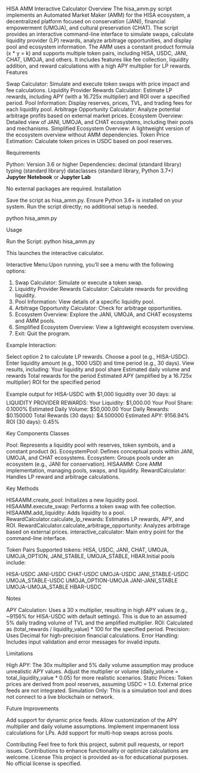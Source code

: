 

HISA AMM Interactive Calculator
Overview
The hisa_amm.py script implements an Automated Market Maker (AMM) for the HISA ecosystem, a decentralized platform focused on conservation (JANI), financial empowerment (UMOJA), and cultural preservation (CHAT). The script provides an interactive command-line interface to simulate swaps, calculate liquidity provider (LP) rewards, analyze arbitrage opportunities, and display pool and ecosystem information.
The AMM uses a constant product formula (x * y = k) and supports multiple token pairs, including HISA, USDC, JANI, CHAT, UMOJA, and others. It includes features like fee collection, liquidity addition, and reward calculations with a high APY multiplier for LP rewards.
Features

Swap Calculator: Simulate and execute token swaps with price impact and fee calculations.
Liquidity Provider Rewards Calculator: Estimate LP rewards, including APY (with a 16.725x multiplier) and ROI over a specified period.
Pool Information: Display reserves, prices, TVL, and trading fees for each liquidity pool.
Arbitrage Opportunity Calculator: Analyze potential arbitrage profits based on external market prices.
Ecosystem Overview: Detailed view of JANI, UMOJA, and CHAT ecosystems, including their pools and mechanisms.
Simplified Ecosystem Overview: A lightweight version of the ecosystem overview without AMM dependencies.
Token Price Estimation: Calculate token prices in USDC based on pool reserves.

Requirements

Python: Version 3.6 or higher
Dependencies: 
decimal (standard library)
typing (standard library)
dataclasses (standard library, Python 3.7+)
 **Jupyter Notebook** or **Jupyter Lab**

No external packages are required.
Installation

Save the script as hisa_amm.py.
Ensure Python 3.6+ is installed on your system.
Run the script directly; no additional setup is needed.

python hisa_amm.py

Usage

Run the Script:
python hisa_amm.py

This launches the interactive calculator.

Interactive Menu:Upon running, you’ll see a menu with the following options:

1. Swap Calculator: Simulate or execute a token swap.
2. Liquidity Provider Rewards Calculator: Calculate rewards for providing liquidity.
3. Pool Information: View details of a specific liquidity pool.
4. Arbitrage Opportunity Calculator: Check for arbitrage opportunities.
5. Ecosystem Overview: Explore the JANI, UMOJA, and CHAT ecosystems and AMM pools.
6. Simplified Ecosystem Overview: View a lightweight ecosystem overview.
7. Exit: Quit the program.


Example Interaction:

Select option 2 to calculate LP rewards.
Choose a pool (e.g., HISA-USDC).
Enter liquidity amount (e.g., 1000 USD) and time period (e.g., 30 days).
View results, including:
Your liquidity and pool share
Estimated daily volume and rewards
Total rewards for the period
Estimated APY (amplified by a 16.725x multiplier)
ROI for the specified period



Example output for HISA-USDC with $1,000 liquidity over 30 days:
📊 LIQUIDITY PROVIDER REWARDS:
Your Liquidity: $1,000.00
Your Pool Share: 0.1000%
Estimated Daily Volume: $50,000.00
Your Daily Rewards: $0.150000
Total Rewards (30 days): $4.500000
Estimated APY: 9156.94%
ROI (30 days): 0.45%



Key Components
Classes

Pool: Represents a liquidity pool with reserves, token symbols, and a constant product (k).
EcosystemPool: Defines conceptual pools within JANI, UMOJA, and CHAT ecosystems.
Ecosystem: Groups pools under an ecosystem (e.g., JANI for conservation).
HISAAMM: Core AMM implementation, managing pools, swaps, and liquidity.
RewardCalculator: Handles LP reward and arbitrage calculations.

Key Methods

HISAAMM.create_pool: Initializes a new liquidity pool.
HISAAMM.execute_swap: Performs a token swap with fee collection.
HISAAMM.add_liquidity: Adds liquidity to a pool.
RewardCalculator.calculate_lp_rewards: Estimates LP rewards, APY, and ROI.
RewardCalculator.calculate_arbitrage_opportunity: Analyzes arbitrage based on external prices.
interactive_calculator: Main entry point for the command-line interface.

Token Pairs
Supported tokens: HISA, USDC, JANI, CHAT, UMOJA, UMOJA_OPTION, JANI_STABLE, UMOJA_STABLE, HBAR.Initial pools include:

HISA-USDC
JANI-USDC
CHAT-USDC
UMOJA-USDC
JANI_STABLE-USDC
UMOJA_STABLE-USDC
UMOJA_OPTION-UMOJA
JANI-JANI_STABLE
UMOJA-UMOJA_STABLE
HBAR-USDC

Notes

APY Calculation: Uses a 30 x multiplier, resulting in high APY values (e.g., ~9156% for HISA-USDC with default settings). This is due to an assumed 5% daily trading volume of TVL and the amplified multiplier.
ROI: Calculated as (total_rewards / liquidity_value) * 100 for the specified period.
Precision: Uses Decimal for high-precision financial calculations.
Error Handling: Includes input validation and error messages for invalid inputs.

Limitations

High APY: The 30x multiplier and 5% daily volume assumption may produce unrealistic APY values. Adjust the multiplier or volume (daily_volume = total_liquidity_value * 0.05) for more realistic scenarios.
Static Prices: Token prices are derived from pool reserves, assuming USDC = 1.0. External price feeds are not integrated.
Simulation Only: This is a simulation tool and does not connect to a live blockchain or network.

Future Improvements

Add support for dynamic price feeds.
Allow customization of the APY multiplier and daily volume assumptions.
Implement impermanent loss calculations for LPs.
Add support for multi-hop swaps across pools.

Contributing
Feel free to fork this project, submit pull requests, or report issues. Contributions to enhance functionality or optimize calculations are welcome.
License
This project is provided as-is for educational purposes. No official license is specified.

   
